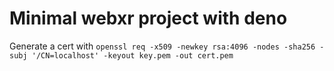 # Minimal webxr project with deno

Generate a cert with `openssl req -x509 -newkey rsa:4096 -nodes -sha256 -subj '/CN=localhost' -keyout key.pem -out cert.pem`